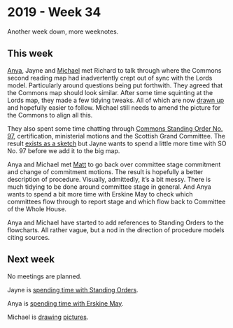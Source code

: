 # 2019 - Week 34

Another week down, more weeknotes.

## This week

[Anya](https://twitter.com/bitten_), Jayne and [Michael](https://twitter.com/fantasticlife) met Richard to talk through where the Commons second reading map had inadvertently crept out of sync with the Lords model. Particularly around questions being put forthwith. They agreed that the Commons map should look similar. After some time squinting at the Lords map, they made a few tidying tweaks. All of which are now [drawn up](https://ukparliament.github.io/ontologies/procedure/flowcharts/bills/public-bill.pdf) and hopefully easier to follow. Michael still needs to amend the picture for the Commons to align all this.

They also spent some time chatting through [Commons Standing Order No. 97](https://publications.parliament.uk/pa/cm201213/cmstords/614/body.htm#97), certification, ministerial motions and the Scottish Grand Committee. The result [exists as a sketch](https://github.com/ukparliament/ontologies/blob/master/procedure/flowcharts/bills/so97.pdf) but Jayne wants to spend a little more time with SO No. 97 before we add it to the big map.

Anya and Michael met [Matt](https://twitter.com/mattkorris) to go back over committee stage commitment and change of commitment motions. The result is hopefully a better description of procedure. Visually, admittedly, it’s a bit messy. There is much tidying to be done around committee stage in general. And Anya wants to spend a bit more time with Erskine May to check which committees flow through to report stage and which flow back to Committee of the Whole House.

Anya and Michael have started to add references to Standing Orders to the flowcharts. All rather vague, but a nod in the direction of procedure models citing sources.

## Next week

No meetings are planned.

Jayne is [spending time with Standing Orders](https://trello.com/c/VTW0IteT/40-commons-scottish-grand-committee).

Anya is [spending time with Erskine May](https://trello.com/c/kGdqDitV/39-lords-committee-type-to-report-stage-vs-return-to-whole-house).

Michael is [drawing](https://trello.com/c/fVrNiuUD/38-commons-second-reading-question-put-forthwith) [pictures](https://trello.com/c/02vVdZPZ/17-commons-referral-to-scottish-and-northern-ireland-grand-committee).